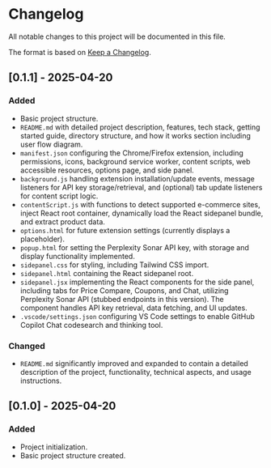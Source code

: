 # Changelog

All notable changes to this project will be documented in this file.

The format is based on [Keep a Changelog](https://keepachangelog.com/en/1.0.0/).

## [0.1.1] - 2025-04-20

### Added

-   Basic project structure.
-   `README.md` with detailed project description, features, tech stack, getting started guide, directory structure, and how it works section including user flow diagram.
-   `manifest.json` configuring the Chrome/Firefox extension, including permissions, icons, background service worker, content scripts, web accessible resources, options page, and side panel.
-   `background.js` handling extension installation/update events, message listeners for API key storage/retrieval, and (optional) tab update listeners for content script logic.
-   `contentScript.js` with functions to detect supported e-commerce sites, inject React root container, dynamically load the React sidepanel bundle, and  extract product data.
-   `options.html` for future extension settings (currently displays a placeholder).
-   `popup.html` for setting the Perplexity Sonar API key, with storage and display functionality implemented.
-   `sidepanel.css` for styling, including Tailwind CSS import.
-   `sidepanel.html` containing the React sidepanel root.
-   `sidepanel.jsx` implementing the React components for the side panel, including tabs for Price Compare, Coupons, and Chat, utilizing Perplexity Sonar API (stubbed endpoints in this version).  The component handles API key retrieval, data fetching, and UI updates.
-   `.vscode/settings.json` configuring VS Code settings to enable GitHub Copilot Chat codesearch and thinking tool.

### Changed
-   `README.md` significantly improved and expanded to contain a detailed description of the project, functionality, technical aspects, and usage instructions.


## [0.1.0] - 2025-04-20
### Added
- Project initialization.
- Basic project structure created.